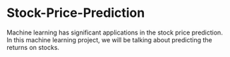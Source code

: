 # Stock-Price-Prediction
Machine learning has significant applications in the stock price prediction. In this machine learning project, we will be talking about predicting the returns on stocks. 
